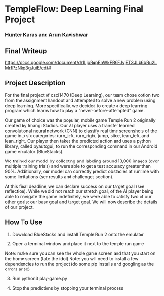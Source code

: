 # TempleFlow: Deep Learning Final Project
### Hunter Karas and Arun Kavishwar

## Final Writeup
https://docs.google.com/document/d/1LjoRqpEnWkFB6FJvjET3JLb6bRu2LMrfPzNkp3gJuiE/edit#

## Project Description
For the final project of csci1470 (Deep Learning), our team chose option two from the assignment handout and attempted to solve a new problem using deep learning. More specifically, we decided to create a deep learning program which learns how to play a “never-before-attempted” game. 

Our game of choice was the popular, mobile game Temple Run 2 originally created by Imangi Studios. Our AI player uses a transfer learned convolutional neural network (CNN) to classify real time screenshots of the game into six categories: turn_left, turn_right, jump, slide, lean_left, and lean_right. Our player then takes the predicted action and uses a python library, called pyautogui, to run the corresponding command in our Android game emulator (BlueStacks).

We trained our model by collecting and labeling around 13,000 images (over multiple training trials) and were able to get a test accuracy greater than 90%. Additionally, our model can correctly predict obstacles at runtime with some limitations (see results and challenges section).

At this final deadline, we can declare success on our target goal (see reflection). While we did not reach our stretch goal, of the AI player being able to navigate the game indefinitely, we were able to satisfy two of our other goals: our base goal and target goal. We will now describe the details of our project.

## How To Use
1. Download BlueStacks and install Temple Run 2 onto the emulator

2. Open a terminal window and place it next to the temple run game

Note: make sure you can see the whole game screen and that you start on the home screen (take the idol)
Note: you will need to install a few dependencies to run the project (do some pip installs and googling as the errors arise)

3. Run python3 play-game.py

4. Stop the predictions by stopping your terminal process